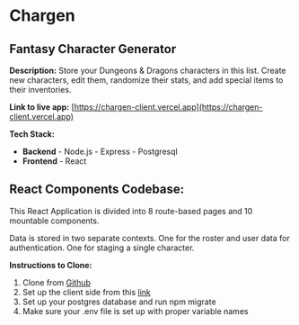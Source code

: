 # Chargen

## Fantasy Character Generator

**Description:** Store your Dungeons & Dragons characters in this list. Create new characters, edit them, randomize their stats, and add special items to their inventories.

**Link to live app:** [https://chargen-client.vercel.app](https://chargen-client.vercel.app)

**Tech Stack:**

- **Backend** - Node.js - Express - Postgresql
- **Frontend** - React

## React Components Codebase:

This React Application is divided into 8 route-based pages and 10 mountable components.

Data is stored in two separate contexts. One for the roster and user data for authentication. One for staging a single character.

**Instructions to Clone:**

1. Clone from [Github](https://github.com/warptrail/chargen-client)
2. Set up the client side from this [link](https://github.com/warptrail/chargen-api)
3. Set up your postgres database and run npm migrate
4. Make sure your .env file is set up with proper variable names
